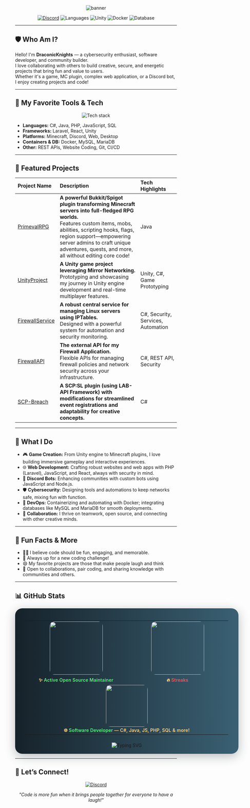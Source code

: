 <!-- Profile Banner -->
<p align="center">
  <img src="https://capsule-render.vercel.app/api?type=waving&height=170&color=0:16222A,100:3A6073&text=DraconicKnights&fontAlign=50&fontAlignY=40&fontSize=50&desc=Cybersecurity%20%7C%20Web%20%26%20Game%20Dev%20%7C%20Community%20Enthusiast&descAlign=50&descAlignY=65" alt="banner"/>
</p>

<div align="center">

[![Discord](https://img.shields.io/badge/Discord-draconicknight-5865F2?logo=discord&logoColor=white&style=flat-square)](https://discordapp.com/users/draconicknight)
![Languages](https://img.shields.io/badge/Code-C%23%2C%20Java%2C%20PHP%20(Laravel)%2C%20JS%20(React)-3A6073?style=flat-square)
![Unity](https://img.shields.io/badge/Unity-GameDev-222C37?logo=unity&logoColor=white&style=flat-square)
![Docker](https://img.shields.io/badge/Docker-Containers-2496ED?logo=docker&logoColor=white&style=flat-square)
![Database](https://img.shields.io/badge/DB-MySQL%20%7C%20MariaDB-4479A1?logo=mysql&logoColor=white&style=flat-square)

</div>

---

## 🛡️ Who Am I?

Hello! I'm **DraconicKnights** — a cybersecurity enthusiast, software developer, and community builder.  
I love collaborating with others to build creative, secure, and energetic projects that bring fun and value to users.  
Whether it's a game, MC plugin, complex web application, or a Discord bot, I enjoy creating projects and code!

---

## 🔧 My Favorite Tools & Tech

<p align="center">
  <img src="https://skillicons.dev/icons?i=cs,java,php,laravel,js,react,unity,docker,mysql,discord,mariadb,html,css,git" alt="Tech stack" /><br>
</p>

- **Languages:** C#, Java, PHP, JavaScript, SQL
- **Frameworks:** Laravel, React, Unity
- **Platforms:** Minecraft, Discord, Web, Desktop
- **Containers & DB:** Docker, MySQL, MariaDB
- **Other:** REST APIs, Website Coding, Git, CI/CD

---

## 🚀 Featured Projects

| Project Name | Description | Tech Highlights                    |
|:---|:---|:-----------------------------------|
| [PrimevalRPG](https://github.com/DraconicKnights/PrimevalRPG) | **A powerful Bukkit/Spigot plugin transforming Minecraft servers into full-fledged RPG worlds.**<br>Features custom items, mobs, abilities, scripting hooks, flags, region support—empowering server admins to craft unique adventures, quests, and more, all without editing core code! | Java                               |
| [UnityProject](https://github.com/DraconicKnights/UnityProject) | **A Unity game project leveraging Mirror Networking.**<br>Prototyping and showcasing my journey in Unity engine development and real-time multiplayer features. | Unity, C#, Game Prototyping        |
| [FirewallService](https://github.com/DraconicKnights/FirewallService) | **A robust central service for managing Linux servers using IPTables.**<br>Designed with a powerful system for automation and security monitoring. | C#, Security, Services, Automation |
| [FirewallAPI](https://github.com/DraconicKnights/FirewallAPI) | **The external API for my Firewall Application.**<br>Flexible APIs for managing firewall policies and network security across your infrastructure. | C#, REST API, Security             |
| [SCP-Breach](https://github.com/DraconicKnights/SCP-Breach) | **A SCP:SL plugin (using LAB-API Framework) with modifications for streamlined event registrations and adaptability for creative concepts.** | C#                                 |

---

## 🌟 What I Do

- 🎮 **Game Creation:** From Unity engine to Minecraft plugins, I love building immersive gameplay and interactive experiences.
- 🌐 **Web Development:** Crafting robust websites and web apps with PHP (Laravel), JavaScript, and React, always with security in mind.
- 🤖 **Discord Bots:** Enhancing communities with custom bots using JavaScript and Node.js.
- 🛡️ **Cybersecurity:** Designing tools and automations to keep networks safe, mixing fun with function.
- 🐳 **DevOps:** Containerizing and automating with Docker; integrating databases like MySQL and MariaDB for smooth deployments.
- 👥 **Collaboration:** I thrive on teamwork, open source, and connecting with other creative minds.

---

## 🧩 Fun Facts & More

- 🧙‍♂️ I believe code should be fun, engaging, and memorable.
- 🎲 Always up for a new coding challenge!
- 😄 My favorite projects are those that make people laugh and think
- 🔗 Open to collaborations, pair coding, and sharing knowledge with communities and others.

---

## 📊 GitHub Stats

<!-- Custom Stats Card Section -->
<div align="center" style="width:100%; margin:0 auto; padding: 0;">
  <div style="background: linear-gradient(90deg, #16222A 0%, #3A6073 100%); border-radius: 22px; box-shadow: 0 8px 32px #222c3750; display: inline-block; padding: 22px 32px 18px 32px; min-width: 320px; max-width: 700px;">
    <table style="border:none; width:100%;">
      <tr>
        <td align="center" style="border:none; vertical-align:top; min-width:300px;">
          <img src="https://github-readme-stats.vercel.app/api?username=DraconicKnights&show_icons=true&theme=radical&hide_border=true&border_radius=22&title_color=ffb86c&icon_color=50fa7b" height="165" style="border-radius: 14px; margin-bottom: 6px;">
          <div style="font-size:14px; color:#FFD27F; font-weight:600; margin-top: 2px; letter-spacing:0.2px;">
            ✨ <span style="color:#50fa7b;">Active Open Source Maintainer</span> <br>
          </div>
        </td>
        <td align="center" style="border:none; vertical-align:top; min-width:300px;">
          <img src="https://github-readme-streak-stats.herokuapp.com/?user=DraconicKnights&theme=radical&hide_border=true&background=3A6073&fire=ff5555" height="165" style="border-radius: 14px; margin-bottom: 6px;">
          <div style="font-size:14px; color:#FFD27F; font-weight:600; margin-top: 2px; letter-spacing:0.2px;">
            🔥 <span style="color:#ff5555;">Streaks</span> <br>
          </div>
        </td>
      </tr>
      <tr>
        <td colspan="2" align="center" style="border:none;">
          <img src="https://github-readme-stats.vercel.app/api/top-langs/?username=DraconicKnights&layout=compact&theme=radical&hide_border=true&border_radius=22&langs_count=8" height="130" style="border-radius: 14px;">
          <div style="font-size:14px; color:#FFD27F; font-weight:600; margin-top: 2px; letter-spacing:0.2px;">
            🌐 <span style="color:#50fa7b;">Software Developer</span> — C#, Java, JS, PHP, SQL & more!
          </div>
        </td>
      </tr>
    </table>
    <div align="center" style="margin-top:12px;">
      <img src="https://readme-typing-svg.demolab.com?font=Fira+Code&duration=2500&pause=800&color=50FA7B&center=true&vCenter=true&width=450&lines=Building+games+%E2%9A%94%EF%B8%8F;Securing+servers+%F0%9F%94%92;Coding+for+fun+and+community!+%F0%9F%92%BB" alt="Typing SVG" style="margin-top:8px;">
    </div>
  </div>
</div>

---

## 🤝 Let’s Connect!

<p align="center">
  <a href="https://discordapp.com/users/draconicknight">
    <img src="https://img.shields.io/badge/Discord-draconicknight-5865F2?logo=discord&logoColor=white&style=for-the-badge" alt="Discord"/>
  </a>
</p>

<p align="center"><i>
"Code is more fun when it brings people together for everyone to have a laugh!"
</i></p>
